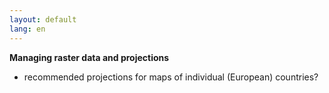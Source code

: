 ```yaml
---
layout: default
lang: en
---
```


**Managing raster data and projections**

* recommended projections for maps of individual (European) countries?
